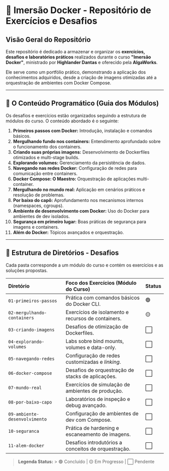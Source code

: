 # 🐳 Imersão Docker - Repositório de Exercícios e Desafios

## Visão Geral do Repositório

Este repositório é dedicado a armazenar e organizar os **exercícios, desafios e laboratórios práticos** realizados durante o curso **"Imersão Docker"**, ministrado por **Highlander Dantas** e oferecido pela **AlgaWorks**.

Ele serve como um portfólio prático, demonstrando a aplicação dos conhecimentos adquiridos, desde a criação de imagens otimizadas até a orquestração de ambientes com Docker Compose.

---

## 🚀 O Conteúdo Programático (Guia dos Módulos)

Os desafios e exercícios estão organizados seguindo a estrutura de módulos do curso. O conteúdo abordado é o seguinte:

1.  **Primeiros passos com Docker:** Introdução, instalação e comandos básicos.
2.  **Mergulhando fundo nos containers:** Entendimento aprofundado sobre o funcionamento dos containers.
3.  **Criando suas próprias imagens:** Desenvolvimento de Dockerfiles otimizados e multi-stage builds.
4.  **Explorando volumes:** Gerenciamento da persistência de dados.
5.  **Navegando nas redes Docker:** Configuração de redes para comunicação entre containers.
6.  **Docker Compose: O Maestro:** Orquestração de aplicações multi-container.
7.  **Mergulhando no mundo real:** Aplicação em cenários práticos e resolução de problemas.
8.  **Por baixo do capô:** Aprofundamento nos mecanismos internos (namespaces, cgroups).
9.  **Ambiente de desenvolvimento com Docker:** Uso do Docker para ambientes de dev isolados.
10. **Segurança em primeiro lugar:** Boas práticas de segurança para imagens e containers.
11. **Além do Docker:** Tópicos avançados e orquestração.

---

## 📂 Estrutura de Diretórios - Desafios

Cada pasta corresponde a um módulo do curso e contém os exercícios e as soluções propostas.

| Diretório                   | Foco dos Exercícios (Módulo do Curso)              | Status |
| :-------------------------- | :------------------------------------------------- | :----- |
| `01-primeiros-passos`       | Prática com comandos básicos do Docker CLI.        | 🟢 |
| `02-mergulhando-containers` | Exercícios de isolamento e recursos de containers. | 🟡 |
| `03-criando-imagens`        | Desafios de otimização de Dockerfiles.             | ⬜️ |
| `04-explorando-volumes`     | Labs sobre bind mounts, volumes e data-only.       | ⬜️ |
| `05-navegando-redes`        | Configuração de redes customizadas e *linking*.    | ⬜️ |
| `06-docker-compose`         | Desafios de orquestração de stacks de aplicações.  | ⬜️ |
| `07-mundo-real`             | Exercícios de simulação de ambientes de produção.  | ⬜️ |
| `08-por-baixo-capo`         | Laboratórios de inspeção e debug avançado.         | ⬜️ |
| `09-ambiente-desenvolvimento`| Configuração de ambientes de dev com Compose.      | ⬜️ |
| `10-seguranca`              | Prática de hardening e escaneamento de imagens.    | ⬜️ |
| `11-alem-docker`            | Desafios introdutórios a conceitos de orquestração. | ⬜️ |

> **Legenda Status:** > 🟢 Concluído | 🟡 Em Progresso | ⬜️ Pendente
